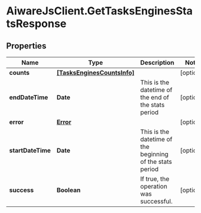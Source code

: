 # AiwareJsClient.GetTasksEnginesStatsResponse

## Properties

Name | Type | Description | Notes
------------ | ------------- | ------------- | -------------
**counts** | [**[TasksEnginesCountsInfo]**](TasksEnginesCountsInfo.md) |  | [optional] 
**endDateTime** | **Date** | This is the datetime of the end of the stats period | [optional] 
**error** | [**Error**](Error.md) |  | [optional] 
**startDateTime** | **Date** | This is the datetime of the beginning of the stats period | [optional] 
**success** | **Boolean** | If true, the operation was successful. | [optional] 


